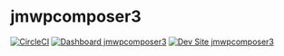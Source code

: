 # jmwpcomposer3

[![CircleCI](https://circleci.com/gh/albertcausing/jmwpcomposer3.svg?style=shield)](https://circleci.com/gh/albertcausing/jmwpcomposer3)
[![Dashboard jmwpcomposer3](https://img.shields.io/badge/dashboard-jmwpcomposer3-yellow.svg)](https://dashboard.pantheon.io/sites/654cac65-d90e-47ca-bd3f-325b4cea19b6#dev/code)
[![Dev Site jmwpcomposer3](https://img.shields.io/badge/site-jmwpcomposer3-blue.svg)](http://dev-jmwpcomposer3.pantheonsite.io/)